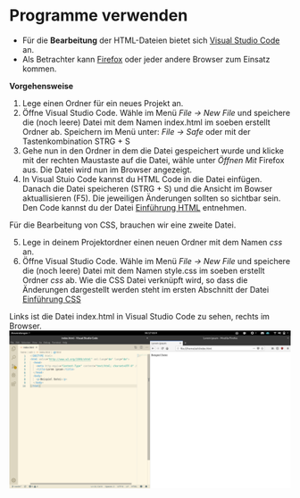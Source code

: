 Programme verwenden
===

* Für die **Bearbeitung** der HTML-Dateien bietet sich [Visual Studio Code](https://code.visualstudio.com/) an.
* Als Betrachter kann [Firefox](https://www.mozilla.org/) oder jeder andere Browser zum Einsatz kommen.

**Vorgehensweise**

1. Lege einen Ordner für ein neues Projekt an.
2. Öffne Visual Studio Code. Wähle im Menü *File -> New File* und speichere die (noch leere) Datei mit dem Namen index.html im soeben erstellt Ordner ab. Speichern im Menü unter: *File -> Safe* oder mit der Tastenkombination STRG + S
3. Gehe nun in den Ordner in dem die Datei gespeichert wurde und klicke mit der rechten Maustaste auf die Datei, wähle unter *Öffnen Mit* Firefox aus. Die Datei wird nun im Browser angezeigt.
4. In Visual Stuio Code kannst du HTML Code in die Datei einfügen. Danach die Datei speicheren (STRG + S) und die Ansicht im Bowser aktuallisieren (F5). Die jeweiligen Änderungen sollten so sichtbar sein.
Den Code kannst du der Datei [Einführung HTML](https://github.com/pheonton/webdesign/blob/master/01_HTML.md#einf%C3%BChrung-html) entnehmen.

Für die Bearbeitung von CSS, brauchen wir eine zweite Datei.

5. Lege in deinem Projektordner einen neuen Ordner mit dem Namen *css* an.
6. Öffne Visual Studio Code. Wähle im Menü *File -> New File* und speichere die (noch leere) Datei mit dem Namen style.css im soeben erstellt Ordner *css* ab. Wie die CSS Datei verknüpft wird, so dass die Änderungen dargestellt werden steht im ersten Abschnitt der Datei [Einführung CSS](https://github.com/pheonton/webdesign/blob/master/02_CSS.md#einf%C3%BChrung-css3)


Links ist die Datei index.html in Visual Studio Code zu sehen, rechts im Browser.
![Visual Studio Code und Firefox](https://raw.githubusercontent.com/pheonton/webdesign/master/images/screen_vsc_firefox_01.png)
